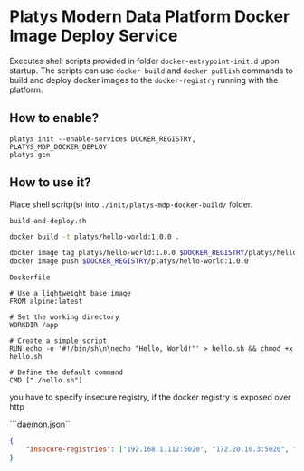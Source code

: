 # Platys Modern Data Platform Docker Image Deploy Service

Executes shell scripts provided in folder `docker-entrypoint-init.d` upon startup. The scripts can use `docker build` and `docker publish` commands to build and deploy docker images to the `docker-registry` running with the platform.

## How to enable?

```
platys init --enable-services DOCKER_REGISTRY, PLATYS_MDP_DOCKER_DEPLOY
platys gen
```

## How to use it?

Place shell scritp(s) into `./init/platys-mdp-docker-build/` folder.

`build-and-deploy.sh`

```bash
docker build -t platys/hello-world:1.0.0 .

docker image tag platys/hello-world:1.0.0 $DOCKER_REGISTRY/platys/hello-world:1.0.0
docker image push $DOCKER_REGISTRY/platys/hello-world:1.0.0
```

`Dockerfile`

```
# Use a lightweight base image
FROM alpine:latest

# Set the working directory
WORKDIR /app

# Create a simple script
RUN echo -e '#!/bin/sh\n\necho "Hello, World!"' > hello.sh && chmod +x hello.sh

# Define the default command
CMD ["./hello.sh"]
```

you have to specify insecure registry, if the docker registry is exposed over http

```daemon.json``

```json
{
    "insecure-registries": ["192.168.1.112:5020", "172.20.10.3:5020", "localhost:5020"]
}
```




